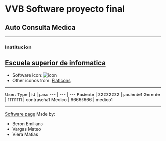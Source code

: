 # VVB Software proyecto final
## Auto Consulta Medica
---
### Institucion
[ Escuela superior de informatica](https://www.esi.edu.uy/)
---
* Software icon:
![icon](https://github.com/vvbSoftware/VBBSoftwareAutoConsultaMedica/blob/master/Presentation/isotipoProyectowhite.ico)
* Other iconos from:
[FlatIcons](https://www.flaticon.com/search?word=info)
---
User:
Type | id | pass
--- | --- | ---
Paciente | 22222222 | paciente1
Gerente | 11111111 | contraseña1
Medico | 66666666 | medico1

---
[Software page]()
Made by:
* Beron Emiliano
* Vargas Mateo
* Viera Matias
